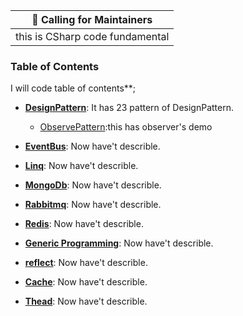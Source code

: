 | :mega: Calling for Maintainers |
|--------------|
| this is CSharp code fundamental  |

### Table of Contents

I will code table of contents**;

- [**DesignPattern**](http://localhost): It has 23 pattern of DesignPattern.
  * [ObservePattern](https://github.com/sevenNightL/CSharpCoding/tree/master/DesignPattern/ObserverPattern):this has observer's demo
- [**EventBus**](https://localhost): Now have't describle.
- [**Linq**](https://localhost): Now have't describle.
- [**MongoDb**](https://localhost): Now have't describle.


- [**Rabbitmq**](https://localhost): Now have't describle.
- **[Redis](https://localhost)**: Now have't describle.
- [**Generic Programming**](https://localhost): Now have't describle.
- [**reflect**](https://localhost): Now have't describle.
- [**Cache**](https://localhost): Now have't describle.
- [**Thead**](https://localhost): Now have't describle.


